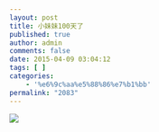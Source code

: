 ```yaml
---
layout: post
title: 小妹妹100天了
published: true
author: admin
comments: false
date: 2015-04-09 03:04:12
tags: [ ]
categories:
    - '%e6%9c%aa%e5%88%86%e7%b1%bb'
permalink: "2083"
---
```

![][1]

 [1]: http://xujianian.com/jx/wp-content/uploads/2015/08/bca099e3d61eb651d90cde60168a8daf.jpg